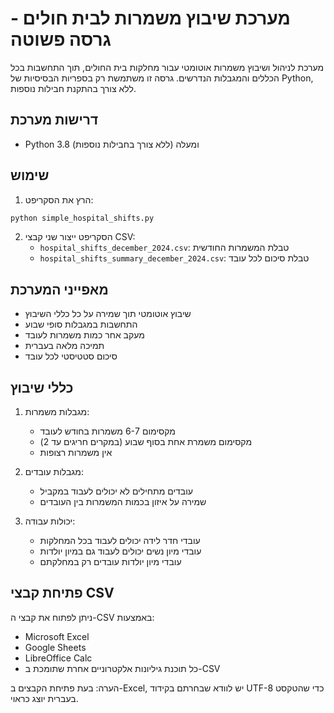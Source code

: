 # מערכת שיבוץ משמרות לבית חולים - גרסה פשוטה

מערכת לניהול ושיבוץ משמרות אוטומטי עבור מחלקות בית החולים, תוך התחשבות בכל הכללים והמגבלות הנדרשים.
גרסה זו משתמשת רק בספריות הבסיסיות של Python, ללא צורך בהתקנת חבילות נוספות.

## דרישות מערכת

- Python 3.8 ומעלה (ללא צורך בחבילות נוספות)

## שימוש

1. הרץ את הסקריפט:
```bash
python simple_hospital_shifts.py
```

2. הסקריפט ייצור שני קבצי CSV:
   - `hospital_shifts_december_2024.csv`: טבלת המשמרות החודשית
   - `hospital_shifts_summary_december_2024.csv`: טבלת סיכום לכל עובד

## מאפייני המערכת

- שיבוץ אוטומטי תוך שמירה על כל כללי השיבוץ
- התחשבות במגבלות סופי שבוע
- מעקב אחר כמות משמרות לעובד
- תמיכה מלאה בעברית
- סיכום סטטיסטי לכל עובד

## כללי שיבוץ

1. מגבלות משמרות:
   - מקסימום 6-7 משמרות בחודש לעובד
   - מקסימום משמרת אחת בסוף שבוע (במקרים חריגים עד 2)
   - אין משמרות רצופות

2. מגבלות עובדים:
   - עובדים מתחילים לא יכולים לעבוד במקביל
   - שמירה על איזון בכמות המשמרות בין העובדים

3. יכולות עבודה:
   - עובדי חדר לידה יכולים לעבוד בכל המחלקות
   - עובדי מיון נשים יכולים לעבוד גם במיון יולדות
   - עובדי מיון יולדות עובדים רק במחלקתם

## פתיחת קבצי CSV
ניתן לפתוח את קבצי ה-CSV באמצעות:
- Microsoft Excel
- Google Sheets
- LibreOffice Calc
- כל תוכנת גיליונות אלקטרוניים אחרת שתומכת ב-CSV

הערה: בעת פתיחת הקבצים ב-Excel, יש לוודא שבחרתם בקידוד UTF-8 כדי שהטקסט בעברית יוצג כראוי. 